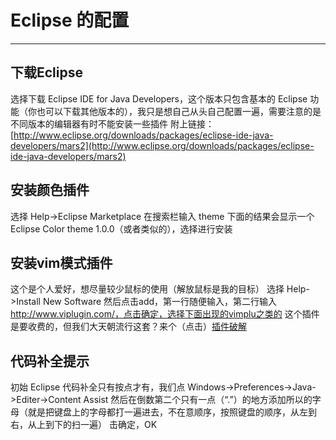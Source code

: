 # Eclipse 的配置
***
## 下载Eclipse
选择下载 Eclipse IDE for Java Developers，这个版本只包含基本的 Eclipse 功能（你也可以下载其他版本的），我只是想自己从头自己配置一遍，需要注意的是不同版本的编辑器有时不能安装一些插件
附上链接：[http://www.eclipse.org/downloads/packages/eclipse-ide-java-developers/mars2](http://www.eclipse.org/downloads/packages/eclipse-ide-java-developers/mars2)

## 安装颜色插件
选择 Help->Eclipse Marketplace
在搜索栏输入 theme
下面的结果会显示一个 Eclipse Color theme 1.0.0（或者类似的），选择进行安装

## 安装vim模式插件
这个是个人爱好，想尽量较少鼠标的使用（解放鼠标是我的目标）
选择 Help->Install New Software
然后点击add，第一行随便输入，第二行输入 http://www.viplugin.com/，点击确定，选择下面出现的vimplu之类的
这个插件是要收费的，但我们大天朝流行这套？来个（点击）[插件破解](http://www.cnblogs.com/zhaobing/p/3511154.html)

## 代码补全提示
初始 Eclipse 代码补全只有按点才有，我们点 Windows->Preferences->Java->Editer->Content Assist
然后在倒数第二个只有一点（“.”）的地方添加所以的字母（就是把键盘上的字母都打一遍进去，不在意顺序，按照键盘的顺序，从左到右，从上到下的扫一遍）
击确定，OK

